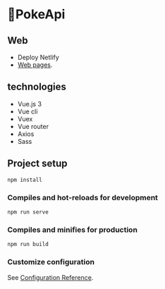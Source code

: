 # 🚀PokeApi 

## Web 

  - Deploy Netlify
  - [Web pages](https://pokemonglobal66.netlify.app/).

## technologies

  - Vue.js 3
  - Vue cli
  - Vuex
  - Vue router
  - Axios
  - Sass


## Project setup
```
npm install
```

### Compiles and hot-reloads for development
```
npm run serve
```

### Compiles and minifies for production
```
npm run build
```


### Customize configuration
See [Configuration Reference](https://cli.vuejs.org/config/).

